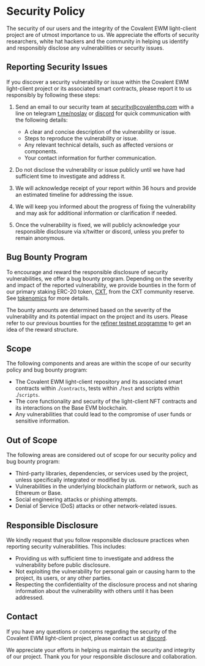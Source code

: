 # Security Policy

The security of our users and the integrity of the Covalent EWM light-client project are of utmost importance to us. We appreciate the efforts of security researchers, white hat hackers and the community in helping us identify and responsibly disclose any vulnerabilities or security issues.

## Reporting Security Issues

If you discover a security vulnerability or issue within the Covalent EWM light-client project or its associated smart contracts, please report it to us responsibly by following these steps:

1. Send an email to our security team at <security@covalenthq.com> with a line on telegram [t.me/noslav](https://t.me/noslav) or [discord](https://discord.com/channels/715804406842392586/1314274042148294758) for quick communication with the following details:

   - A clear and concise description of the vulnerability or issue.
   - Steps to reproduce the vulnerability or issue.
   - Any relevant technical details, such as affected versions or components.
   - Your contact information for further communication.

2. Do not disclose the vulnerability or issue publicly until we have had sufficient time to investigate and address it.

3. We will acknowledge receipt of your report within 36 hours and provide an estimated timeline for addressing the issue.

4. We will keep you informed about the progress of fixing the vulnerability and may ask for additional information or clarification if needed.

5. Once the vulnerability is fixed, we will publicly acknowledge your responsible disclosure via x/twitter or discord, unless you prefer to remain anonymous.

## Bug Bounty Program

To encourage and reward the responsible disclosure of security vulnerabilities, we offer a bug bounty program. Depending on the severity and impact of the reported vulnerability, we provide bounties in the form of our primary staking ERC-20 token, [CXT](https://coinmarketcap.com/currencies/covalent-x/), from the CXT community reserve. See [tokenomics](https://www.covalenthq.com/docs/cxt/tokenomics) for more details.

The bounty amounts are determined based on the severity of the vulnerability and its potential impact on the project and its users. Please refer to our previous bounties for the [refiner testnet programme](https://www.covalenthq.com/blog/the-refiner-incentivized-testnet/) to get an idea of the reward structure.

## Scope

The following components and areas are within the scope of our security policy and bug bounty program:

- The Covalent EWM light-client repository and its associated smart contracts within ./`contracts`, tests within ./`test` and scripts within ./`scripts`.
- The core functionality and security of the light-client NFT contracts and its interactions on the Base EVM blockchain.
- Any vulnerabilities that could lead to the compromise of user funds or sensitive information.

## Out of Scope

The following areas are considered out of scope for our security policy and bug bounty program:

- Third-party libraries, dependencies, or services used by the project, unless specifically integrated or modified by us.
- Vulnerabilities in the underlying blockchain platform or network, such as Ethereum or Base.
- Social engineering attacks or phishing attempts.
- Denial of Service (DoS) attacks or other network-related issues.

## Responsible Disclosure

We kindly request that you follow responsible disclosure practices when reporting security vulnerabilities. This includes:

- Providing us with sufficient time to investigate and address the vulnerability before public disclosure.
- Not exploiting the vulnerability for personal gain or causing harm to the project, its users, or any other parties.
- Respecting the confidentiality of the disclosure process and not sharing information about the vulnerability with others until it has been addressed.

## Contact

If you have any questions or concerns regarding the security of the Covalent EWM light-client project, please contact us at [discord](https://discord.com/channels/715804406842392586/1314274042148294758).

We appreciate your efforts in helping us maintain the security and integrity of our project. Thank you for your responsible disclosure and collaboration.
